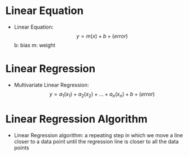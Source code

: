 # Linear Equation

- Linear Equation: $$y = m(x) + b + (error)$$
b: bias
m: weight

# Linear Regression

- Multivariate Linear Regression: $$y = a_1(x_1) + a_2(x_2) + ... + a_n(x_n) + b + (error)$$

# Linear Regression Algorithm

- Linear Regression algorithm: a repeating step in which we move a line closer to a data point until the regression line is closer to all the data points
